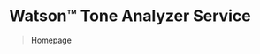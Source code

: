 # Watson™ Tone Analyzer Service

>  [Homepage](https://www.ibm.com/watson/developercloud/doc/tone-analyzer/)
